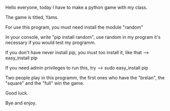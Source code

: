 Hello everyone, today I have to make a python game with my class.

The game is titled, Yams.

For use this program, you must need install the module "random"

In your console, write "pip install random", use random in my program it's necessary if you would test my programm.

If you don't have never install pip, you must too install it, like that --> easy_install pip

If you need admin privileges to run this, try --> sudo easy_install pip

Two people play in this programm, the first ones who have the "brelan", the "square" and the "full" win the game.

Good luck.

Bye and enjoy.